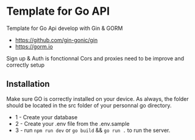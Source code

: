# Template for Go API

Template for Go Api develop with Gin & GORM

- https://github.com/gin-gonic/gin
- https://gorm.io

Sign up & Auth is fonctionnal
Cors and proxies need to be improve and correctly setup

## Installation

Make sure GO is correctly installed on your device.
As always, the folder should be located in the src folder of your personnal go directory.

- 1 - Create your database
- 2 - Create your .env file from the .env.sample
- 3 - run <code>npm run dev</code> or <code>go build</code> && <code>go run .</code> to run the server. 
